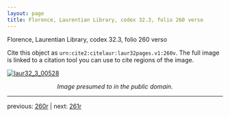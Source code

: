 ```yaml
---
layout: page
title: Florence, Laurentian Library, codex 32.3, folio 260 verso
---
```


Florence, Laurentian Library, codex 32.3, folio 260 verso

Cite this object as `urn:cite2:citelaur:laur32pages.v1:260v`.  The full image is linked to a citation tool you can use to cite regions of the image.

[![laur32_3_00528](http://www.homermultitext.org/iipsrv?IIIF=/project/homer/pyramidal/deepzoom/citelaur/laur32imgs/v1/laur32_3_00528.tif/full/800,/0/default.jpg)](http://www.homermultitext.org/ict2/?urn=urn:cite2:citelaur:laur32imgs.v1:laur32_3_00528) 

<p style="text-align: center; font-style: italic;">Image presumed to in the public domain.</p>

---

previous: [260r](../260r/) | next: [261r](../261r/)